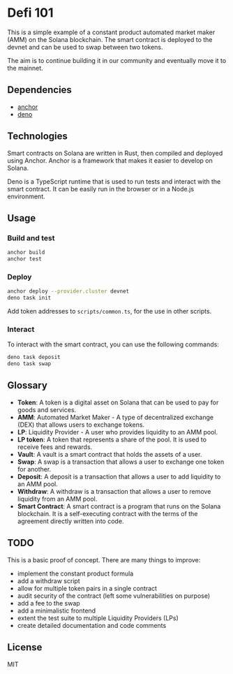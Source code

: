 # Defi 101

This is a simple example of a constant product automated market maker (AMM) on the Solana blockchain. The smart contract is deployed to the devnet and can be used to swap between two tokens.

The aim is to continue building it in our community and eventually move it to the mainnet.

## Dependencies

- [anchor](https://www.anchor-lang.com/docs/installation)
- [deno](https://docs.deno.com/runtime/getting_started/installation/)

## Technologies

Smart contracts on Solana are written in Rust, then compiled and deployed using Anchor. Anchor is a framework that makes it easier to develop on Solana.

Deno is a TypeScript runtime that is used to run tests and interact with the smart contract. It can be easily run in the browser or in a Node.js environment.

## Usage

### Build and test
```bash
anchor build
anchor test
```

### Deploy

```bash
anchor deploy --provider.cluster devnet
deno task init 
```
Add token addresses to `scripts/common.ts`, for the use in other scripts.

### Interact

To interact with the smart contract, you can use the following commands:
```bash
deno task deposit
deno task swap
```

## Glossary 

- **Token**: A token is a digital asset on Solana that can be used to pay for goods and services.
- **AMM**: Automated Market Maker - A type of decentralized exchange (DEX) that allows users to exchange tokens.
- **LP**: Liquidity Provider - A user who provides liquidity to an AMM pool.
- **LP token**: A token that represents a share of the pool. It is used to receive fees and rewards.
- **Vault**: A vault is a smart contract that holds the assets of a user.
- **Swap**: A swap is a transaction that allows a user to exchange one token for another.
- **Deposit**: A deposit is a transaction that allows a user to add liquidity to an AMM pool.
- **Withdraw**: A withdraw is a transaction that allows a user to remove liquidity from an AMM pool.
- **Smart Contract**: A smart contract is a program that runs on the Solana blockchain. It is a self-executing contract with the terms of the agreement directly written into code.


## TODO

This is a basic proof of concept. There are many things to improve:

- implement the constant product formula
- add a withdraw script
- allow for multiple token pairs in a single contract
- audit security of the contract (left some vulnerabilities on purpose)
- add a fee to the swap
- add a minimalistic frontend
- extent the test suite to multiple Liquidity Providers (LPs)
- create detailed documentation and code comments

## License

MIT
